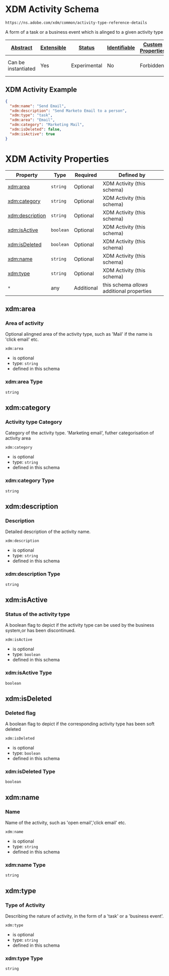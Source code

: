 
# XDM Activity Schema

```
https://ns.adobe.com/xdm/common/activity-type-reference-details
```

A form of a task or a business event which is alinged to a given activity type

| [Abstract](../../abstract.md) | [Extensible](../../extensions.md) | [Status](../../status.md) | [Identifiable](../../id.md) | [Custom Properties](../../extensions.md) | [Additional Properties](../../extensions.md) | Defined In |
|-------------------------------|-----------------------------------|---------------------------|-----------------------------|------------------------------------------|----------------------------------------------|------------|
| Can be instantiated | Yes | Experimental | No | Forbidden | Permitted | [datatypes/activity-type-reference-details.schema.json](datatypes/activity-type-reference-details.schema.json) |

## XDM Activity Example
```json
{
  "xdm:name": "Send Email",
  "xdm:description": "Send Marketo Email to a person",
  "xdm:type": "task",
  "xdm:area": "Email",
  "xdm:category": "Marketing Mail",
  "xdm:isDeleted": false,
  "xdm:isActive": true
}
```

# XDM Activity Properties

| Property | Type | Required | Defined by |
|----------|------|----------|------------|
| [xdm:area](#xdmarea) | `string` | Optional | XDM Activity (this schema) |
| [xdm:category](#xdmcategory) | `string` | Optional | XDM Activity (this schema) |
| [xdm:description](#xdmdescription) | `string` | Optional | XDM Activity (this schema) |
| [xdm:isActive](#xdmisactive) | `boolean` | Optional | XDM Activity (this schema) |
| [xdm:isDeleted](#xdmisdeleted) | `boolean` | Optional | XDM Activity (this schema) |
| [xdm:name](#xdmname) | `string` | Optional | XDM Activity (this schema) |
| [xdm:type](#xdmtype) | `string` | Optional | XDM Activity (this schema) |
| `*` | any | Additional | this schema *allows* additional properties |

## xdm:area
### Area of activity

Optional alingned area of the activity type, such as 'Mail' if the name is 'click email' etc.

`xdm:area`
* is optional
* type: `string`
* defined in this schema

### xdm:area Type


`string`






## xdm:category
### Activity type Category

Category of the activity type. 'Marketing email', futher categorisation of activity area

`xdm:category`
* is optional
* type: `string`
* defined in this schema

### xdm:category Type


`string`






## xdm:description
### Description

Detailed description of the activity name.

`xdm:description`
* is optional
* type: `string`
* defined in this schema

### xdm:description Type


`string`






## xdm:isActive
### Status of the activity type

A boolean flag to depict if the activity type can be used by the business system,or has been discontinued.

`xdm:isActive`
* is optional
* type: `boolean`
* defined in this schema

### xdm:isActive Type


`boolean`





## xdm:isDeleted
### Deleted flag

A boolean flag to depict if the corresponding activity type has been soft deleted

`xdm:isDeleted`
* is optional
* type: `boolean`
* defined in this schema

### xdm:isDeleted Type


`boolean`





## xdm:name
### Name

Name of the activity, such as 'open email','click email' etc.

`xdm:name`
* is optional
* type: `string`
* defined in this schema

### xdm:name Type


`string`






## xdm:type
### Type of Activity

Describing the nature of activity, in the form of a 'task' or a 'business event'.

`xdm:type`
* is optional
* type: `string`
* defined in this schema

### xdm:type Type


`string`





